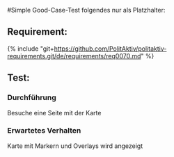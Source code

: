 #Simple Good-Case-Test
folgendes nur als Platzhalter:
## Requirement:
{% include "git+https://github.com/PolitAktiv/politaktiv-requirements.git/de/requirements/req0070.md" %}

## Test:
### Durchführung
Besuche eine Seite mit der Karte
### Erwartetes Verhalten
Karte mit Markern und Overlays wird angezeigt
